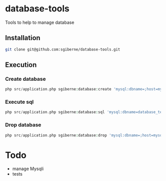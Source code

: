 # database-tools

Tools to help to manage database

## Installation

```bash
git clone git@github.com:sgiberne/database-tools.git
```

## Execution

### Create database
```php
php src/application.php sgiberne:database:create 'mysql:dbname=;host=mysql;port=3306' root password database_test
```
### Execute sql
```php
php src/application.php sgiberne:database:sql 'mysql:dbname=database_test;host=mysql;port=3306' root password ./tests/data/sql_test.sql
```
### Drop database
```php
php src/application.php sgiberne:database:drop 'mysql:dbname=;host=mysql;port=3306' root password database_test
```

# Todo
- manage Mysqli
- tests
